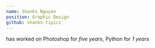 ```yaml
---
name: Shanks Nguyen
position: Graphic Design
github: shanks-tipici
---
```

has worked on Photoshop for *five years*, Python for *1 years*
